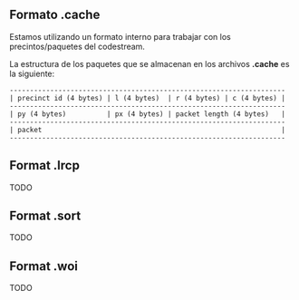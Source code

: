 ## Formato .cache

Estamos utilizando un formato interno para trabajar con los
precintos/paquetes del codestream.

La estructura de los paquetes que se almacenan en los archivos
**.cache** es la siguiente:

    --------------------------------------------------------------------
    | precinct id (4 bytes) | l (4 bytes)  | r (4 bytes) | c (4 bytes) |
    --------------------------------------------------------------------
    | py (4 bytes)          | px (4 bytes) | packet length (4 bytes)   | 
    --------------------------------------------------------------------
    | packet                                                           |
    --------------------------------------------------------------------

## Format .lrcp

TODO


## Format .sort

TODO


## Format .woi

TODO